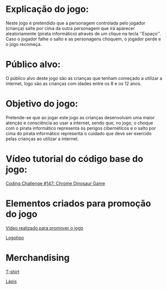 # Explicação do jogo: 
Neste jogo é pretendido que a personagem controlada pelo jogador (criança) salte por cima da outra personagem que irá aparecer aleatoriamente (pirata informático) através de um clique na tecla ''Espaço''. Caso o jogador falhe o salto e as personagens choquem, o jogador perde e o jogo recomeça.

# Público alvo: 
O público alvo deste jogo são as crianças que tenham começado a utilizar a internet, logo são as crianças com idades entre os 8 e os 12 anos. 

# Objetivo do jogo: 
Pretende-se que ao jogar este jogo as crianças desenvolvam uma maior atenção e consciência ao usar a internet, sendo que, no jogo, o choque com o pirata informático representa os perigos cibernéticos e o salto por cima do pirata informático representa o cuidado que deve ser exercido pelas crianças ao utilizar a internet.

# Vídeo tutorial do código base do jogo:
[Coding Challenge #147: Chrome Dinosaur Game](https://www.youtube.com/watch?v=l0HoJHc-63Q&t=)


# Elementos criados para promoção do jogo
[Vídeo realizado para promover o jogo](https://www.youtube.com/watch?v=C-aKxVQWgUQ)

[Logotipo](https://scontent.flis5-3.fna.fbcdn.net/v/t1.15752-9/286163765_1344141016076005_1235622225658943174_n.png?_nc_cat=102&ccb=1-7&_nc_sid=ae9488&_nc_eui2=AeF1Km-Sh6KGAy0HPE-8CluH66fMAVY3fiPrp8wBVjd-IyYJ6su27VgeLSzGh6s3UJP0dVosOJ6ZDxnY6b59fc12&_nc_ohc=8luLyUSDYkAAX9Wra9L&_nc_ht=scontent.flis5-3.fna&oh=03_AVKAuHaW2MXKeBPUruEPZFDol6Q39xkgS32EhGSpaM6Z_Q&oe=62C4979B)

# Merchandising
[T-shirt](https://scontent.flis5-4.fna.fbcdn.net/v/t1.15752-9/285877916_1384270652081737_5740332716550774424_n.jpg?_nc_cat=106&ccb=1-7&_nc_sid=ae9488&_nc_eui2=AeH9yCRmmoo4uTjrFwzoyxzDFqEXbOkO71sWoRds6Q7vW45d39qa3J3Fd8J7Op8LJXXloukLlDrJwyyg3VYk-vqb&_nc_ohc=K_hzQ2N9sxMAX8-NqJz&_nc_ht=scontent.flis5-4.fna&oh=03_AVJ9D0Dgro2JuvneYGqAjxZZhxDvu1CsZW9MNLaus4l-8Q&oe=62C624C9)

[Lápis](https://scontent.flis5-3.fna.fbcdn.net/v/t1.15752-9/286267029_775091690523871_4421203341005278518_n.jpg?_nc_cat=110&ccb=1-7&_nc_sid=ae9488&_nc_eui2=AeFtKQYvKYNAJW-15ol771SMtIyRTGTzwPO0jJFMZPPA86Oq3eFlZvpX23CXI62mK49_IOMNPoIb1DvGe-xRRt27&_nc_ohc=QymWJvjaNugAX9zL3Vb&_nc_ht=scontent.flis5-3.fna&oh=03_AVLJ1lMeoiNfFNeOKuotB00x73i6cLCytu2GbvRbCouyBg&oe=62C750CD)
